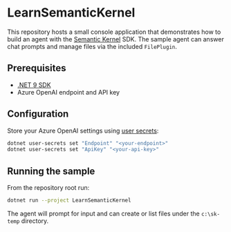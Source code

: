 # LearnSemanticKernel

This repository hosts a small console application that demonstrates how to build an agent with the [Semantic Kernel](https://github.com/microsoft/semantic-kernel) SDK. The sample agent can answer chat prompts and manage files via the included `FilePlugin`.

## Prerequisites

- [.NET 9 SDK](https://dotnet.microsoft.com/)
- Azure OpenAI endpoint and API key

## Configuration

Store your Azure OpenAI settings using [user secrets](https://learn.microsoft.com/aspnet/core/security/app-secrets):

```bash
dotnet user-secrets set "Endpoint" "<your-endpoint>"
dotnet user-secrets set "ApiKey" "<your-api-key>"
```

## Running the sample

From the repository root run:

```bash
dotnet run --project LearnSemanticKernel
```

The agent will prompt for input and can create or list files under the `c:\sk-temp` directory.
